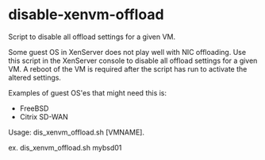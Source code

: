 # disable-xenvm-offload
Script to disable all offload settings for a given VM.

Some guest OS in XenServer does not play well with NIC offloading.
Use this script in the XenServer console to disable all offload settings for a given VM.
A reboot of the VM is required after the script has run to activate the altered settings.

Examples of guest OS'es that might need this is:
* FreeBSD
* Citrix SD-WAN

Usage:
dis_xenvm_offload.sh [VMNAME].

ex.
dis_xenvm_offload.sh mybsd01
